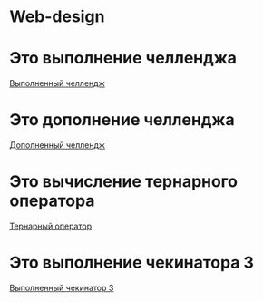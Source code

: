 # Web-design

<h1>Это выполнение челленджа</h1>

<a href="https://kodaktor.ru/_30092021one/901a8" target="_blank">Выполненный челлендж</a>

<h1>Это дополнение челленджа</h1>

<a href="https://kodaktor.ru/__6f4de" target="_blank">Дополненный челлендж</a>

<h1>Это вычисление тернарного оператора</h1>

<a href="https://github.com/Buryackov-Ivan/Web-design/blob/main/Ternary_operator.js" target="_blank">Тернарный оператор</a>

<h1>Это выполнение чекинатора 3</h1>

<a href="https://kodaktor.ru/_778e3b5/f468c" target="_blank">Выполненный чекинатор 3</a>
